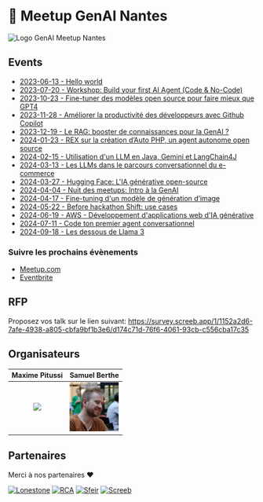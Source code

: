 
# 🧠 Meetup GenAI Nantes

<img width="150" title="Logo GenAI Meetup Nantes" src="./assets/logo.png">

## Events

- [2023-06-13 - Hello world](./S1E1%20-%20Hello%20world/)
- [2023-07-20 - Workshop: Build your first AI Agent (Code & No-Code)](./S1E2%20-%20Workshop%20langchain/)
- [2023-10-23 - Fine-tuner des modèles open source pour faire mieux que GPT4](./S2E1%20-%20Crisp/)
- [2023-11-28 - Améliorer la productivité des développeurs avec Github Copilot](./S2E02%20-%20Github%20Copilot/)
- [2023-12-19 - Le RAG: booster de connaissances pour la GenAI ?](./S2E03%20-%20Devana/)
- [2024-01-23 - REX sur la création d’Auto PHP, un agent autonome open source](./S2E04%20-%20Theodo/)
- [2024-02-15 - Utilisation d'un LLM en Java, Gemini et LangChain4J](./S2E05%20-%20Google%20Cloud%20Platform/)
- [2024-03-13 - Les LLMs dans le parcours conversationnel du e-commerce](./S2E06%20-%20iAdvize/)
- [2024-03-27 - Hugging Face: L'IA générative open-source](./S2E07%20-%20Hugging%20Face/)
- [2024-04-04 - Nuit des meetups: Intro à la GenAI](./S2E08%20-%20Nuit%20des%20meetups/)
- [2024-04-17 - Fine-tuning d'un modèle de génération d’image](./S2E09%20-%20Seelab/)
- [2024-05-22 - Before hackathon Shift: use cases](./S2E10%20-%20Hors%20Série%20-%20Before%20Shift/)
- [2024-06-19 - AWS - Développement d'applications web d'IA générative](./S2E11%20-%20AWS/)
- [2024-07-11 - Code ton premier agent conversationnel](./S2E12%20-%20Workshop%20Streamlit%20+%20Langchain/)
- [2024-09-18 - Les dessous de Llama 3](./S3E01%20-%20Meta/)

### Suivre les prochains évènements

- [Meetup.com](https://www.meetup.com/generative-ai-nantes)
- [Eventbrite](https://www.eventbrite.com/o/generative-ai-nantes-73163402733)

## RFP

Proposez vos talk sur le lien suivant: https://survey.screeb.app/1/1152a2d6-7afe-4938-a805-cbfa9bf1b3e6/d174c71d-76f6-4061-93cb-c556cba17c35

## Organisateurs

|                                              Maxime Pitussi                                              |                                               Samuel Berthe                                               |
| :------------------------------------------------------------------------------------------------------: | :-------------------------------------------------------------------------------------------------------: |
| <a href="https://www.linkedin.com/in/maximepitussi"><img src="assets/team/maxime.webp" width="70px"></a> | <a href="https://www.linkedin.com/in/samuelberthe/"><img src="assets/team/samuel.jpeg" width="100px"></a> |

## Partenaires

Merci à nos partenaires ❤️

<a href="https://www.lonestone.io/"><img width="150" title="Lonestone" src="./assets/partners/lonestone.png"></a>
<a href="https://rca.fr/"><img width="150" title="RCA" src="./assets/partners/rca.png"></a>
<a href="https://sfeir.com"><img width="150" title="Sfeir" src="./assets/partners/sfeir.png"></a>
<a href="https://screeb.app"><img width="150" title="Screeb" src="./assets/partners/screeb.svg"></a>
